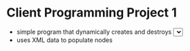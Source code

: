 Client Programming Project 1
============================

- simple program that dynamically creates and destroys <select> nodes
- uses XML data to populate <object> nodes